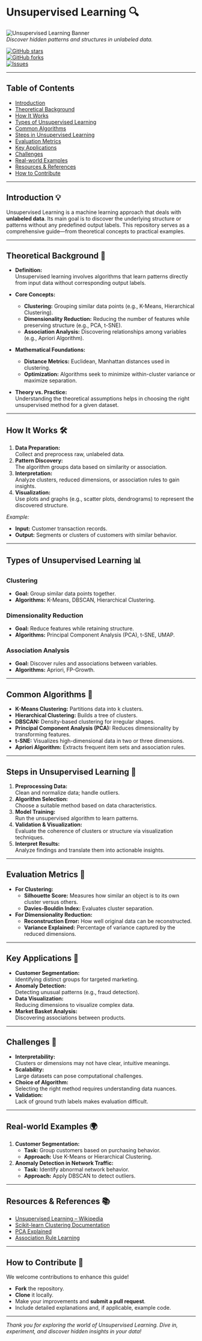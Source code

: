 # Unsupervised Learning 🔍

![Unsupervised Learning Banner](https://via.placeholder.com/800x200?text=Unsupervised+Learning)  
*Discover hidden patterns and structures in unlabeled data.*

[![GitHub stars](https://img.shields.io/badge/Stars-0-brightgreen)](https://github.com/your-username/unsupervised-learning)  
[![GitHub forks](https://img.shields.io/badge/Forks-0-blue)](https://github.com/your-username/unsupervised-learning)  
[![Issues](https://img.shields.io/badge/Issues-0-yellow)](https://github.com/your-username/unsupervised-learning)

---

## Table of Contents
- [Introduction](#introduction)
- [Theoretical Background](#theoretical-background)
- [How It Works](#how-it-works)
- [Types of Unsupervised Learning](#types-of-unsupervised-learning)
- [Common Algorithms](#common-algorithms)
- [Steps in Unsupervised Learning](#steps-in-unsupervised-learning)
- [Evaluation Metrics](#evaluation-metrics)
- [Key Applications](#key-applications)
- [Challenges](#challenges)
- [Real-world Examples](#real-world-examples)
- [Resources & References](#resources--references)
- [How to Contribute](#how-to-contribute)

---

## Introduction 💡

Unsupervised Learning is a machine learning approach that deals with **unlabeled data**. Its main goal is to discover the underlying structure or patterns without any predefined output labels. This repository serves as a comprehensive guide—from theoretical concepts to practical examples.

---

## Theoretical Background 📖

- **Definition:**  
  Unsupervised learning involves algorithms that learn patterns directly from input data without corresponding output labels.

- **Core Concepts:**  
  - **Clustering:** Grouping similar data points (e.g., K-Means, Hierarchical Clustering).  
  - **Dimensionality Reduction:** Reducing the number of features while preserving structure (e.g., PCA, t-SNE).  
  - **Association Analysis:** Discovering relationships among variables (e.g., Apriori Algorithm).

- **Mathematical Foundations:**  
  - **Distance Metrics:** Euclidean, Manhattan distances used in clustering.  
  - **Optimization:** Algorithms seek to minimize within-cluster variance or maximize separation.

- **Theory vs. Practice:**  
  Understanding the theoretical assumptions helps in choosing the right unsupervised method for a given dataset.

---

## How It Works 🛠️

1. **Data Preparation:**  
   Collect and preprocess raw, unlabeled data.
2. **Pattern Discovery:**  
   The algorithm groups data based on similarity or association.
3. **Interpretation:**  
   Analyze clusters, reduced dimensions, or association rules to gain insights.
4. **Visualization:**  
   Use plots and graphs (e.g., scatter plots, dendrograms) to represent the discovered structure.

*Example:*  
- **Input:** Customer transaction records.  
- **Output:** Segments or clusters of customers with similar behavior.

---

## Types of Unsupervised Learning 📊

### Clustering
- **Goal:** Group similar data points together.
- **Algorithms:** K-Means, DBSCAN, Hierarchical Clustering.

### Dimensionality Reduction
- **Goal:** Reduce features while retaining structure.
- **Algorithms:** Principal Component Analysis (PCA), t-SNE, UMAP.

### Association Analysis
- **Goal:** Discover rules and associations between variables.
- **Algorithms:** Apriori, FP-Growth.

---

## Common Algorithms 🤖

- **K-Means Clustering:** Partitions data into k clusters.
- **Hierarchical Clustering:** Builds a tree of clusters.
- **DBSCAN:** Density-based clustering for irregular shapes.
- **Principal Component Analysis (PCA):** Reduces dimensionality by transforming features.
- **t-SNE:** Visualizes high-dimensional data in two or three dimensions.
- **Apriori Algorithm:** Extracts frequent item sets and association rules.

---

## Steps in Unsupervised Learning 📝

1. **Preprocessing Data:**  
   Clean and normalize data; handle outliers.
2. **Algorithm Selection:**  
   Choose a suitable method based on data characteristics.
3. **Model Training:**  
   Run the unsupervised algorithm to learn patterns.
4. **Validation & Visualization:**  
   Evaluate the coherence of clusters or structure via visualization techniques.
5. **Interpret Results:**  
   Analyze findings and translate them into actionable insights.

---

## Evaluation Metrics 📏

- **For Clustering:**  
  - **Silhouette Score:** Measures how similar an object is to its own cluster versus others.
  - **Davies-Bouldin Index:** Evaluates cluster separation.
- **For Dimensionality Reduction:**  
  - **Reconstruction Error:** How well original data can be reconstructed.
  - **Variance Explained:** Percentage of variance captured by the reduced dimensions.

---

## Key Applications 🔑

- **Customer Segmentation:**  
  Identifying distinct groups for targeted marketing.
- **Anomaly Detection:**  
  Detecting unusual patterns (e.g., fraud detection).
- **Data Visualization:**  
  Reducing dimensions to visualize complex data.
- **Market Basket Analysis:**  
  Discovering associations between products.

---

## Challenges 🧩

- **Interpretability:**  
  Clusters or dimensions may not have clear, intuitive meanings.
- **Scalability:**  
  Large datasets can pose computational challenges.
- **Choice of Algorithm:**  
  Selecting the right method requires understanding data nuances.
- **Validation:**  
  Lack of ground truth labels makes evaluation difficult.

---

## Real-world Examples 🌍

1. **Customer Segmentation:**  
   - **Task:** Group customers based on purchasing behavior.
   - **Approach:** Use K-Means or Hierarchical Clustering.
2. **Anomaly Detection in Network Traffic:**  
   - **Task:** Identify abnormal network behavior.
   - **Approach:** Apply DBSCAN to detect outliers.

---

## Resources & References 📚

- [Unsupervised Learning – Wikipedia](https://en.wikipedia.org/wiki/Unsupervised_learning)
- [Scikit-learn Clustering Documentation](https://scikit-learn.org/stable/modules/clustering.html)
- [PCA Explained](https://towardsdatascience.com/a-one-stop-shop-for-principal-component-analysis-5582fb7e0a9c)
- [Association Rule Learning](https://www.analyticsvidhya.com/blog/2018/07/k-means-clustering-algorithms-python/)

---

## How to Contribute 🤝

We welcome contributions to enhance this guide!  
- **Fork** the repository.
- **Clone** it locally.
- Make your improvements and **submit a pull request**.
- Include detailed explanations and, if applicable, example code.

---

*Thank you for exploring the world of Unsupervised Learning. Dive in, experiment, and discover hidden insights in your data!*
